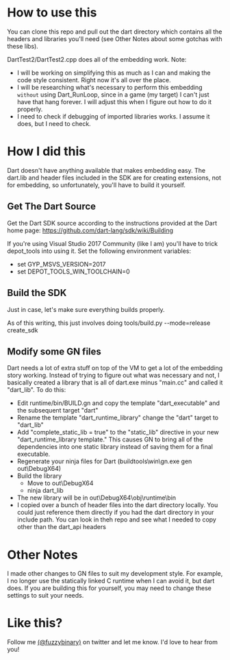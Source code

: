

How to use this
===============

You can clone this repo and pull out the dart directory which contains all the headers and
libraries you'll need (see Other Notes about some gotchas with these libs).

DartTest2/DartTest2.cpp does all of the embedding work.  Note:
- I will be working on simplifying this as much as I can and making the code style 
  consistent. Right now it's all over the place.
- I will be researching what's necessary to perform this embedding `without` using
  Dart_RunLoop, since in a game (my target) I can't just have that hang forever. I will
  adjust this when I figure out how to do it properly.
- I need to check if debugging of imported libraries works. I assume it does, but I need
  to check.


How I did this
===============

Dart doesn't have anything available that makes embedding easy. The dart.lib and header
files included in the SDK are for creating extensions, not for embedding, so unfortunately,
you'll have to build it yourself.

## Get The Dart Source

Get the Dart SDK source according to the instructions provided at the Dart home page:
https://github.com/dart-lang/sdk/wiki/Building

If you're using Visual Studio 2017 Community (like I am) you'll have to trick depot_tools into using it. Set the following environment variables:
- set GYP_MSVS_VERSION=2017
- set DEPOT_TOOLS_WIN_TOOLCHAIN=0

## Build the SDK 
Just in case, let's make sure everything builds properly. 

As of this writing, this just involves doing tools/build.py --mode=release create_sdk

## Modify some GN files

Dart needs a lot of extra stuff on top of the VM to get a lot of the embedding story
working. Instead of trying to figure out what was necessary and not, I basically created 
a library that is all of dart.exe minus "main.cc" and called it "dart_lib".  To do this:

- Edit runtime/bin/BUILD.gn and copy the template "dart_executable" and the subsequent
  target "dart"
- Rename the template "dart_runtime_library" change the "dart" target to "dart_lib" 
- Add "complete_static_lib = true" to the "static_lib" directive in your new 
  "dart_runtime_library template." This causes GN to bring all of the dependencies into one
  static library instead of saving them for a final executable.
- Regenerate your ninja files for Dart (buildtools\win\gn.exe gen out\DebugX64)
- Build the library
  - Move to out\DebugX64
  - ninja dart_lib
- The new library will be in out\DebugX64\obj\runtime\bin
- I copied over a bunch of header files into the dart directory locally. You could just
  reference them directly if you had the dart directory in your include path.  You can
  look in theh repo and see what I needed to copy other than the dart_api headers


Other Notes
===========
I made other changes to GN files to suit my development style. For example, I no longer
use the statically linked C runtime when I can avoid it, but dart does. If you are building
this for yourself, you may need to change these settings to suit your needs.

Like this?
==========
Follow me [(@fuzzybinary)](http://twitter.com/fuzzybinary) on twitter and let me know. I'd love to hear from you!